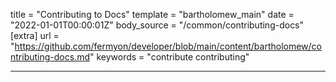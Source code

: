 title = "Contributing to Docs"
template = "bartholomew_main"
date = "2022-01-01T00:00:01Z"
body_source = "/common/contributing-docs"
[extra]
url = "https://github.com/fermyon/developer/blob/main/content/bartholomew/contributing-docs.md"
keywords = "contribute contributing"

---
